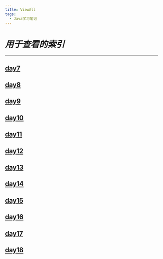 ```yaml
---
title: ViewAll
tags:
  - Java学习笔记
---
```


# _用于查看的索引_
* * * * * *

## [day7](https://ba1oretto.com/_posts/1970-01-01-day7)  
## [day8](https://ba1oretto.com/_posts/1970-01-01-day8)  
## [day9](https://ba1oretto.com/_posts/1970-01-01-day9)  
## [day10](https://ba1oretto.com/_posts/1970-01-01-day10)  
## [day11](https://ba1oretto.com/_posts/1970-01-01-day11)  
## [day12](https://ba1oretto.com/_posts/1970-01-01-day12)  
## [day13](https://ba1oretto.com/_posts/1970-01-01-day13)  
## [day14](https://ba1oretto.com/_posts/1970-01-01-day14)  
## [day15](https://ba1oretto.com/_posts/1970-01-01-day15)  
## [day16](https://ba1oretto.com/_posts/1970-01-01-day16)  
## [day17](https://ba1oretto.com/_posts/1970-01-01-day17)  
## [day18](https://ba1oretto.com/_posts/1970-01-01-day18)  